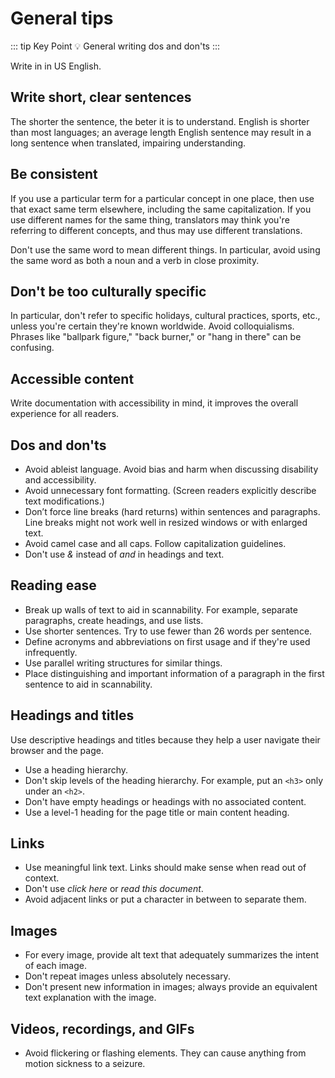 # General tips

::: tip Key Point
:bulb: General writing dos and don'ts
:::

Write in in US English.

## Write short, clear sentences

The shorter the sentence, the beter it is to understand.
English is shorter than most languages; an average length English sentence may result in a long sentence when translated, impairing understanding.

## Be consistent

If you use a particular term for a particular concept in one place, then use that exact same term elsewhere, including the same capitalization.
If you use different names for the same thing, translators may think you're referring to different concepts, and thus may use different translations.

Don't use the same word to mean different things.
In particular, avoid using the same word as both a noun and a verb in close proximity.

## Don't be too culturally specific

In particular, don't refer to specific holidays, cultural practices, sports, etc., unless you're certain they're known worldwide.
Avoid colloquialisms.
Phrases like "ballpark figure," "back burner," or "hang in there" can be confusing.

## Accessible content

Write documentation with accessibility in mind, it improves the overall experience for all readers.

## Dos and don'ts

- Avoid ableist language. Avoid bias and harm when discussing disability and accessibility.
- Avoid unnecessary font formatting. (Screen readers explicitly describe text modifications.)
- Don’t force line breaks (hard returns) within sentences and paragraphs. Line breaks might not work well in resized windows or with enlarged text.
- Avoid camel case and all caps. Follow capitalization guidelines.
- Don't use *&* instead of *and* in headings and text.

## Reading ease

- Break up walls of text to aid in scannability. For example, separate paragraphs, create headings, and use lists.
- Use shorter sentences. Try to use fewer than 26 words per sentence.
- Define acronyms and abbreviations on first usage and if they're used infrequently.
- Use parallel writing structures for similar things.
- Place distinguishing and important information of a paragraph in the first sentence to aid in scannability.

## Headings and titles

Use descriptive headings and titles because they help a user navigate their browser and the page.

- Use a heading hierarchy.
- Don't skip levels of the heading hierarchy. For example, put an `<h3>` only under an `<h2>`.
- Don't have empty headings or headings with no associated content.
- Use a level-1 heading for the page title or main content heading.

## Links

- Use meaningful link text. Links should make sense when read out of context.
- Don't use *click here* or *read this document*.
- Avoid adjacent links or put a character in between to separate them.

## Images

- For every image, provide alt text that adequately summarizes the intent of each image.
- Don't repeat images unless absolutely necessary.
- Don't present new information in images; always provide an equivalent text explanation with the image.

## Videos, recordings, and GIFs

- Avoid flickering or flashing elements. They can cause anything from motion sickness to a seizure.
